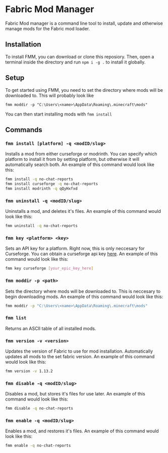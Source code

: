 # Fabric Mod Manager

Fabric Mod manager is a command line tool to install, update and otherwise manage mods for the Fabric mod loader.

## Installation

To install FMM, you can download or clone this reposiory. Then, open a terminal inside the directory and run `npm i -g .` to install it globally.

## Setup

To get started using FMM, you need to set the directory where mods will be downloaded to. This will probably look like

`fmm moddir -p "C:\Users\<name>\AppData\Roaming\.minecraft\mods"`

You can then start installing mods with `fmm install`

## Commands

### `fmm install [platform] -q <modID/slug>`

Installs a mod from either curseforge or modrinth. You can specify which platform to install it from by setting platform, but otherwise it will automatically search both. An example of this command would look like this:
```bash
fmm install -q no-chat-reports
fmm install curseforge -q no-chat-reports
fmm install modrinth -q qQyHxfxd
```

### `fmm uninstall -q <modID/slug>`

Uninstalls a mod, and deletes it's files. An example of this command would look like this:

```bash
fmm uninstall -q no-chat-reports
```

### `fmm key <platform> <key>`

Sets an API key for a platform. Right now, this is only neccesary for Curseforge. You can obtain a curseforge api key [here](https://console.curseforge.com/#/api-keys). An example of this command would look like this:

```bash
fmm key curseforge [your_epic_key_here]
```

### `fmm moddir -p <path>`

Sets the directory where mods will be downloaded to. This is neccesary to begin downloading mods. An example of this command would look like this:

```bash
fmm moddir -p "C:\Users\<name>\AppData\Roaming\.minecraft\mods"
```

### `fmm list`

Returns an ASCII table of all installed mods.

### `fmm version -v <version>`

Updates the version of Fabric to use for mod installation. Automatically updates all mods to the set fabric version. An example of this command would look like this:

```bash
fmm version -v 1.13.2
```

### `fmm disable -q <modID/slug>`

Disables a mod, but stores it's files for use later. An example of this command would look like this:

```bash
fmm disable -q no-chat-reports
```

### `fmm enable -q <modID/slug>`
Enables a mod, and restores it's files. An example of this command would look like this:

```bash
fmm enable -q no-chat-reports
```